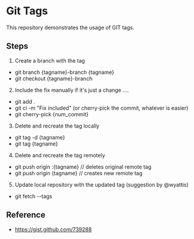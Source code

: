 # Git Tags

This repository demonstrates the usage of GIT tags.

## Steps

1. Create a branch with the tag 
-	git branch {tagname}-branch {tagname}
-	git checkout {tagname}-branch

2. Include the fix manually if it's just a change .... 
-	git add .
-	git ci -m "Fix included" (or cherry-pick the commit, whatever is easier)
-	git cherry-pick  {num_commit}
	
3. Delete and recreate the tag locally
-	git tag -d {tagname}
-	git tag {tagname}

4. Delete and recreate the tag remotely
-	git push origin :{tagname} // deletes original remote tag
-	git push origin {tagname} // creates new remote tag
		
5. Update local repository with the updated tag (suggestion by @wyattis)
-	git fetch --tags

## Reference
- https://gist.github.com/739288
